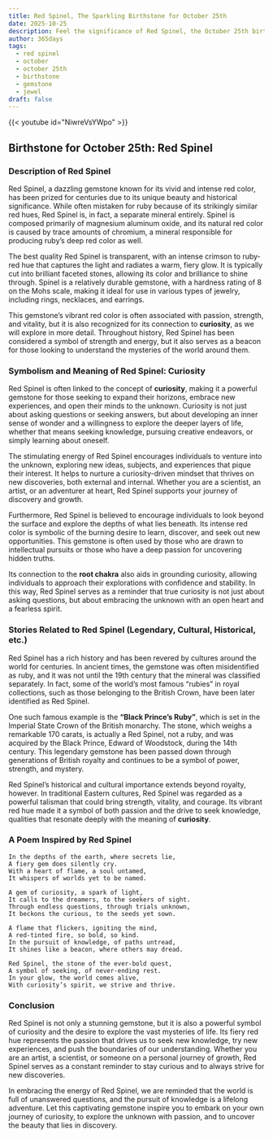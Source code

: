 ```yaml
---
title: Red Spinel, The Sparkling Birthstone for October 25th
date: 2025-10-25
description: Feel the significance of Red Spinel, the October 25th birthstone symbolizing Curiosity. Let its beauty and meaning brighten your day.
author: 365days
tags:
  - red spinel
  - october
  - october 25th
  - birthstone
  - gemstone
  - jewel
draft: false
---
```


{{< youtube id="NiwreVsYWpo" >}}

## Birthstone for October 25th: Red Spinel

### Description of Red Spinel

Red Spinel, a dazzling gemstone known for its vivid and intense red color, has been prized for centuries due to its unique beauty and historical significance. While often mistaken for ruby because of its strikingly similar red hues, Red Spinel is, in fact, a separate mineral entirely. Spinel is composed primarily of magnesium aluminum oxide, and its natural red color is caused by trace amounts of chromium, a mineral responsible for producing ruby’s deep red color as well.

The best quality Red Spinel is transparent, with an intense crimson to ruby-red hue that captures the light and radiates a warm, fiery glow. It is typically cut into brilliant faceted stones, allowing its color and brilliance to shine through. Spinel is a relatively durable gemstone, with a hardness rating of 8 on the Mohs scale, making it ideal for use in various types of jewelry, including rings, necklaces, and earrings.

This gemstone’s vibrant red color is often associated with passion, strength, and vitality, but it is also recognized for its connection to **curiosity**, as we will explore in more detail. Throughout history, Red Spinel has been considered a symbol of strength and energy, but it also serves as a beacon for those looking to understand the mysteries of the world around them.

### Symbolism and Meaning of Red Spinel: Curiosity

Red Spinel is often linked to the concept of **curiosity**, making it a powerful gemstone for those seeking to expand their horizons, embrace new experiences, and open their minds to the unknown. Curiosity is not just about asking questions or seeking answers, but about developing an inner sense of wonder and a willingness to explore the deeper layers of life, whether that means seeking knowledge, pursuing creative endeavors, or simply learning about oneself.

The stimulating energy of Red Spinel encourages individuals to venture into the unknown, exploring new ideas, subjects, and experiences that pique their interest. It helps to nurture a curiosity-driven mindset that thrives on new discoveries, both external and internal. Whether you are a scientist, an artist, or an adventurer at heart, Red Spinel supports your journey of discovery and growth.

Furthermore, Red Spinel is believed to encourage individuals to look beyond the surface and explore the depths of what lies beneath. Its intense red color is symbolic of the burning desire to learn, discover, and seek out new opportunities. This gemstone is often used by those who are drawn to intellectual pursuits or those who have a deep passion for uncovering hidden truths.

Its connection to the **root chakra** also aids in grounding curiosity, allowing individuals to approach their explorations with confidence and stability. In this way, Red Spinel serves as a reminder that true curiosity is not just about asking questions, but about embracing the unknown with an open heart and a fearless spirit.

### Stories Related to Red Spinel (Legendary, Cultural, Historical, etc.)

Red Spinel has a rich history and has been revered by cultures around the world for centuries. In ancient times, the gemstone was often misidentified as ruby, and it was not until the 19th century that the mineral was classified separately. In fact, some of the world’s most famous “rubies” in royal collections, such as those belonging to the British Crown, have been later identified as Red Spinel.

One such famous example is the **“Black Prince’s Ruby”**, which is set in the Imperial State Crown of the British monarchy. The stone, which weighs a remarkable 170 carats, is actually a Red Spinel, not a ruby, and was acquired by the Black Prince, Edward of Woodstock, during the 14th century. This legendary gemstone has been passed down through generations of British royalty and continues to be a symbol of power, strength, and mystery.

Red Spinel’s historical and cultural importance extends beyond royalty, however. In traditional Eastern cultures, Red Spinel was regarded as a powerful talisman that could bring strength, vitality, and courage. Its vibrant red hue made it a symbol of both passion and the drive to seek knowledge, qualities that resonate deeply with the meaning of **curiosity**.

### A Poem Inspired by Red Spinel

```
In the depths of the earth, where secrets lie,  
A fiery gem does silently cry.  
With a heart of flame, a soul untamed,  
It whispers of worlds yet to be named.

A gem of curiosity, a spark of light,  
It calls to the dreamers, to the seekers of sight.  
Through endless questions, through trials unknown,  
It beckons the curious, to the seeds yet sown.

A flame that flickers, igniting the mind,  
A red-tinted fire, so bold, so kind.  
In the pursuit of knowledge, of paths untread,  
It shines like a beacon, where others may dread.

Red Spinel, the stone of the ever-bold quest,  
A symbol of seeking, of never-ending rest.  
In your glow, the world comes alive,  
With curiosity’s spirit, we strive and thrive.
```

### Conclusion

Red Spinel is not only a stunning gemstone, but it is also a powerful symbol of curiosity and the desire to explore the vast mysteries of life. Its fiery red hue represents the passion that drives us to seek new knowledge, try new experiences, and push the boundaries of our understanding. Whether you are an artist, a scientist, or someone on a personal journey of growth, Red Spinel serves as a constant reminder to stay curious and to always strive for new discoveries.

In embracing the energy of Red Spinel, we are reminded that the world is full of unanswered questions, and the pursuit of knowledge is a lifelong adventure. Let this captivating gemstone inspire you to embark on your own journey of curiosity, to explore the unknown with passion, and to uncover the beauty that lies in discovery.